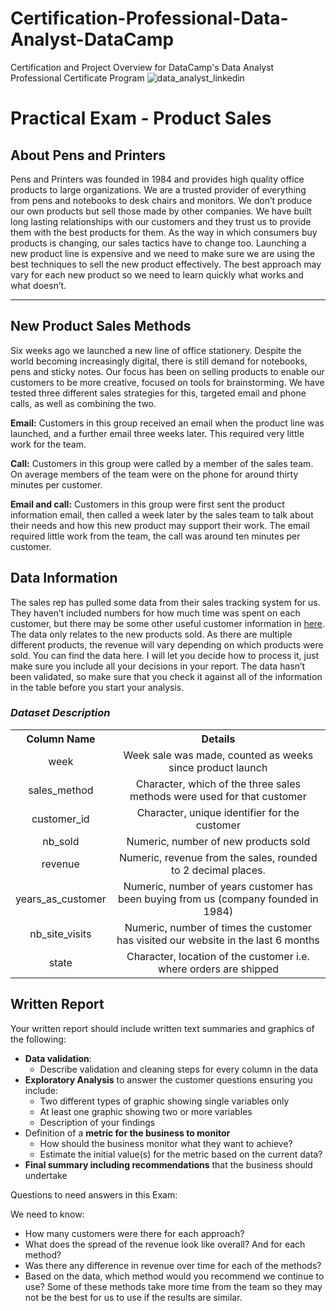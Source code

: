 # Certification-Professional-Data-Analyst-DataCamp
Certification and Project Overview for DataCamp's Data Analyst Professional Certificate Program
![data_analyst_linkedin](https://github.com/GOMEZBORIS6/Certification-Professional-Data-Analyst-DataCamp/assets/84849041/d4d252c9-9f99-4f3e-af1b-7d913bcb02ff)

# Practical Exam - Product Sales

## About Pens and Printers
Pens and Printers was founded in 1984 and provides high quality office products to large organizations. We are a trusted provider of everything from pens and notebooks to desk chairs and monitors. We don’t produce our own products but sell those made by other
companies. We have built long lasting relationships with our customers and they trust us to provide them with the best products for them. As the way in which consumers buy products is changing, our sales tactics have to change too. Launching a new product line is expensive and we need to make sure we are using the best techniques to sell the new product effectively. The best approach may vary for each new product so we need to learn quickly what works and what doesn’t.

***

## New Product Sales Methods

Six weeks ago we launched a new line of office stationery. Despite the world becoming increasingly digital, there is still demand for notebooks, pens and sticky notes. Our focus has been on selling products to enable our customers to be more creative, focused
on tools for brainstorming. We have tested three different sales strategies for this, targeted email and phone calls, as well as combining the two.

**Email:** Customers in this group received an email when the product line was launched, and a further email three weeks later. This required very little work for the team.

**Call:** Customers in this group were called by a member of the sales team. On average members of the team were on the phone for around thirty minutes per customer.

**Email and call:** Customers in this group were first sent the product information email, then called a week later by the sales team to talk about their needs and how this new product may support their work. The email required little work from the team, the call was around ten minutes per customer.

## Data Information

The sales rep has pulled some data from their sales tracking system for us. They haven’t included numbers for how much time was spent on each customer, but there may be some other useful customer information in [here](https://github.com/GOMEZBORIS6/Certification-Professional-Data-Analyst-DataCamp/files/15282394/product_sales.csv).
The data only relates to the new products sold. As there are multiple different products, the revenue will vary depending on which products were sold. You can find the data here. I will let you decide how to process it, just make sure you include all your decisions in your report. The data hasn’t been validated, so make sure that you check it against all of the information in the table before you start your analysis.

### *Dataset Description*

<table>
    <tr>
        <th><center> Column Name </center></th>
        <th><center> Details </center></th>
    </tr>
    <tr>
        <td><center> week </center></td>
        <td><center> Week sale was made, counted as weeks since product launch </center></td>
    </tr>
    <tr>
        <td><center> sales_method </center></td>
        <td><center> Character, which of the three sales methods were used for that customer </center></td>
    </tr>
    <tr>
        <td><center> customer_id </center></td>
        <td><center> Character, unique identifier for the customer </center></td>
    </tr>
    <tr>
        <td><center> nb_sold </center></td>
        <td><center> Numeric, number of new products sold  </center></td>
    </tr>
    <tr>
        <td><center> revenue </center></td>
        <td><center> Numeric, revenue from the sales, rounded to 2 decimal places.  </center></td>
    </tr>
    <tr>
        <td><center> years_as_customer </center></td>
        <td><center> Numeric, number of years customer has been buying from us (company founded in 1984)  </center></td>
    </tr>
    <tr>
        <td><center> nb_site_visits </center></td>
        <td><center> Numeric, number of times the customer has visited our website in the last 6 months  </center></td>
    </tr>
    <tr>
        <td><center> state </center></td>
        <td><center> Character, location of the customer i.e. where orders are shipped  </center></td>
    </tr>
</table>


## Written Report

Your written report should include written text summaries and graphics of the following:
- **Data validation**:
    - Describe validation and cleaning steps for every column in the data
- **Exploratory Analysis** to answer the customer questions ensuring you include:
    - Two different types of graphic showing single variables only
    - At least one graphic showing two or more variables
    - Description of your findings
- Definition of a **metric for the business to monitor**
    - How should the business monitor what they want to achieve?
    - Estimate the initial value(s) for the metric based on the current data?
- **Final summary including recommendations** that the business should undertake

Questions to need answers in this Exam: 

We need to know:

- How many customers were there for each approach?
- What does the spread of the revenue look like overall? And for each method?
- Was there any difference in revenue over time for each of the methods?
- Based on the data, which method would you recommend we continue to use? Some
of these methods take more time from the team so they may not be the best for us
to use if the results are similar.
